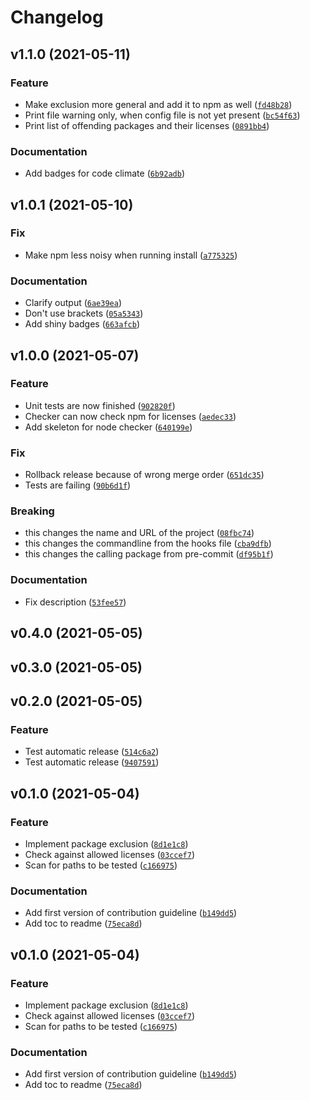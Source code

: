 # Changelog

<!--next-version-placeholder-->

## v1.1.0 (2021-05-11)
### Feature
* Make exclusion more general and add it to npm as well ([`fd48b28`](https://github.com/nbyl/pre-commit-license-checks/commit/fd48b28badbbcb10524e36506dd17cce818ad171))
* Print file warning only, when config file is not yet present ([`bc54f63`](https://github.com/nbyl/pre-commit-license-checks/commit/bc54f630571296b27ce6dbb1961f674c53ede600))
* Print list of offending packages and their licenses ([`0891bb4`](https://github.com/nbyl/pre-commit-license-checks/commit/0891bb48dc9ef9f3ca85d4fc88466d2f7a59db72))

### Documentation
* Add badges for code climate ([`6b92adb`](https://github.com/nbyl/pre-commit-license-checks/commit/6b92adb9ae43c11889f60f32d2bce389c76283a9))

## v1.0.1 (2021-05-10)
### Fix
* Make npm less noisy when running install ([`a775325`](https://github.com/nbyl/pre-commit-license-checks/commit/a775325c591c14712644de73cadd79a63bac1887))

### Documentation
* Clarify output ([`6ae39ea`](https://github.com/nbyl/pre-commit-license-checks/commit/6ae39ead5b585522d50ab6534675316fb2e19317))
* Don't use brackets ([`05a5343`](https://github.com/nbyl/pre-commit-license-checks/commit/05a5343713e62b4db9808df351960f788d939f48))
* Add shiny badges ([`663afcb`](https://github.com/nbyl/pre-commit-license-checks/commit/663afcb50377785abacf0cb66312393e82bdf6b9))

## v1.0.0 (2021-05-07)
### Feature
* Unit tests are now finished ([`902820f`](https://github.com/nbyl/pre-commit-license-checks/commit/902820f792d68ac532f38f34ab074df7796c42ba))
* Checker can now check npm for licenses ([`aedec33`](https://github.com/nbyl/pre-commit-license-checks/commit/aedec33aea8c5c5dfa6390b5777e7f08c4feb715))
* Add skeleton for node checker ([`640199e`](https://github.com/nbyl/pre-commit-license-checks/commit/640199e2277be1eaf2b57c9a8642f918656ee7a9))

### Fix
* Rollback release because of wrong merge order ([`651dc35`](https://github.com/nbyl/pre-commit-license-checks/commit/651dc35af0ae2e227ca1b4fe89286aa076c72ced))
* Tests are failing ([`90b6d1f`](https://github.com/nbyl/pre-commit-license-checks/commit/90b6d1f3549f4f13d7ca705c4bec98cd6f101182))

### Breaking
* this changes the name and URL of the project  ([`08fbc74`](https://github.com/nbyl/pre-commit-license-checks/commit/08fbc74490549cea939d67f76cdab4d6f836c54a))
* this changes the commandline from the hooks file  ([`cba9dfb`](https://github.com/nbyl/pre-commit-license-checks/commit/cba9dfb5d33c77f4e66c28e7090265d0a6c0a0f5))
* this changes the calling package from pre-commit  ([`df95b1f`](https://github.com/nbyl/pre-commit-license-checks/commit/df95b1f3dc76439fe4f294b9b00ed3555fae17bc))

### Documentation
* Fix description ([`53fee57`](https://github.com/nbyl/pre-commit-license-checks/commit/53fee575f66a79ef58ead418fb095b8d9eb32012))

## v0.4.0 (2021-05-05)


## v0.3.0 (2021-05-05)


## v0.2.0 (2021-05-05)
### Feature
* Test automatic release ([`514c6a2`](https://github.com/nbyl/pre-commit-license-checks/commit/514c6a2eae7300c7f5bcc9f32d488ccc5c5412ed))
* Test automatic release ([`9407591`](https://github.com/nbyl/pre-commit-license-checks/commit/94075914bc2262ac9b10b697a2a98a0fb667bc30))

## v0.1.0 (2021-05-04)
### Feature
* Implement package exclusion ([`8d1e1c8`](https://github.com/nbyl/pre-commit-license-checks/commit/8d1e1c86346ceda5a218c455c09fb671fdb1e2aa))
* Check against allowed licenses ([`03ccef7`](https://github.com/nbyl/pre-commit-license-checks/commit/03ccef787f1760da6b516f8c47fa72dae378a596))
* Scan for paths to be tested ([`c166975`](https://github.com/nbyl/pre-commit-license-checks/commit/c166975eb6276bd7a2c1f21a0bf2c68c806d0e9b))

### Documentation
* Add first version of contribution guideline ([`b149dd5`](https://github.com/nbyl/pre-commit-license-checks/commit/b149dd5be2f30f5b84b9895b4b4248aebd1fc5e2))
* Add toc to readme ([`75eca8d`](https://github.com/nbyl/pre-commit-license-checks/commit/75eca8dae8fd1a69c2567f3dcf0e85485b176aa9))

## v0.1.0 (2021-05-04)
### Feature
* Implement package exclusion ([`8d1e1c8`](https://github.com/nbyl/pre-commit-license-checks/commit/8d1e1c86346ceda5a218c455c09fb671fdb1e2aa))
* Check against allowed licenses ([`03ccef7`](https://github.com/nbyl/pre-commit-license-checks/commit/03ccef787f1760da6b516f8c47fa72dae378a596))
* Scan for paths to be tested ([`c166975`](https://github.com/nbyl/pre-commit-license-checks/commit/c166975eb6276bd7a2c1f21a0bf2c68c806d0e9b))

### Documentation
* Add first version of contribution guideline ([`b149dd5`](https://github.com/nbyl/pre-commit-license-checks/commit/b149dd5be2f30f5b84b9895b4b4248aebd1fc5e2))
* Add toc to readme ([`75eca8d`](https://github.com/nbyl/pre-commit-license-checks/commit/75eca8dae8fd1a69c2567f3dcf0e85485b176aa9))
